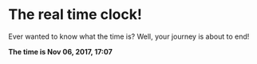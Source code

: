 # The real time clock!

Ever wanted to know what the time is? Well, your journey is about to end!

**The time is Nov 06, 2017, 17:07**